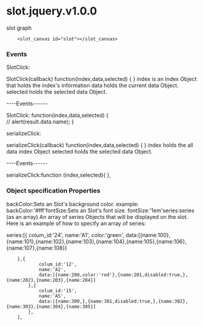 # slot.jquery.v1.0.0
slot graph

<link href="slot.v1.0.0.css" rel="stylesheet" type="text/css" />
<script src="slot.v1.0.0.js"></script>
 <script>
            $(document).ready(function() {
    // attach the plugin to an element
    $('#slot').slot({backColor:'#fff',
        series:[{
                colum_id:'24',
                name:'A1',
                color:'green',
                data:[{name:100},{name:101},{name:102},{name:103},{name:104},{name:105},{name:106},{name:107},{name:108}]
                
        },{  colum_id:'12',
                name:'A2',
                data:[{name:200,color:'red'},{name:201,disabled:true,},{name:202},{name:203},{name:204}]
            },{
                colum_id:'15',
                name:'A5',
                data:[{name:300,},{name:301,disabled:true,},{name:302},{name:303},{name:304},{name:305}]
            },
        ],
           fontSize:'1em', });
});
        </script>


        <slot_canvas id="slot"></slot_canvas>
  


<h3>Events</h3>
SlotClick:

SlotClick(callback) function(index,data,selected) { } 
index is an Index Object that holds the index's information 
data holds the current data Object. 
selected holds the selected data Object.

 ----Events------ 

  SlotClick: function(index,data,selected) {            
       // alert(result.data.name);
    }


serializeClick:

serializeClick(callback) function(index,data,selected) { } 
index holds the all data index Object 
selected holds the selected data Object.

----Events------ 

  serializeClick:function (index,selected){
   },



<h3>Object specification Properties</h3>

backColor:Sets an Slot's background color.
example: backColor:'#fff'fontSize:Sets an Slot's font size. 
fontSize:'1em'series:series (as an array) An array of series Objects that will be displayed on the slot. Here is an example of how to specify an array of series: 
 
 series:[{
                colum_id:'24',
                name:'A1',
                color:'green',
                data:[{name:100},{name:101},{name:102},{name:103},{name:104},{name:105},{name:106},{name:107},{name:108}]
                
        },{
                colum_id:'12',
                name:'A2',
                data:[{name:200,color:'red'},{name:201,disabled:true,},{name:202},{name:203},{name:204}]
            },{
                colum_id:'15',
                name:'A5',
                data:[{name:300,},{name:301,disabled:true,},{name:302},{name:303},{name:304},{name:305}]
            },
        ],
        

